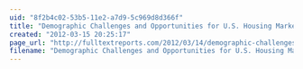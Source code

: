 ```yaml
---
uid: "8f2b4c02-53b5-11e2-a7d9-5c969d8d366f"
title: "Demographic Challenges and Opportunities for U.S. Housing Markets | Full Text Reports...."
created: "2012-03-15 20:25:17"
page_url: "http://fulltextreports.com/2012/03/14/demographic-challenges-and-opportunities-for-u-s-housing-markets/"
filename: "Demographic Challenges and Opportunities for U.S. Housing Markets | Full Text Reports..html"
---
```

